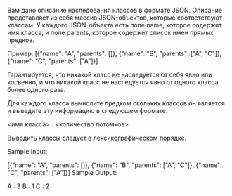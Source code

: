 Вам дано описание наследования классов в формате JSON.
Описание представляет из себя массив JSON-объектов, которые соответствуют классам. У каждого JSON-объекта есть поле 
name, которое содержит имя класса, и поле parents, которое содержит список имен прямых предков.

Пример:
[{"name": "A", "parents": []}, {"name": "B", "parents": ["A", "C"]}, {"name": "C", "parents": ["A"]}]

Гарантируется, что никакой класс не наследуется от себя явно или косвенно, и что никакой класс не наследуется явно 
от одного класса более одного раза.

Для каждого класса вычислите предком скольких классов он является и выведите эту информацию в следующем формате.

<имя класса> : <количество потомков>

Выводить классы следует в лексикографическом порядке.

Sample Input:

[{"name": "A", "parents": []}, {"name": "B", "parents": ["A", "C"]}, {"name": "C", "parents": ["A"]}]
Sample Output:

A : 3
B : 1
C : 2
